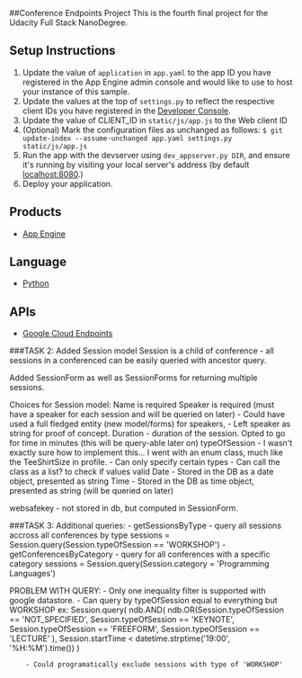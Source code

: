 ##Conference Endpoints Project
This is the fourth final project for the Udacity Full Stack NanoDegree.

## Setup Instructions
1. Update the value of `application` in `app.yaml` to the app ID you
   have registered in the App Engine admin console and would like to use to host
   your instance of this sample.
1. Update the values at the top of `settings.py` to
   reflect the respective client IDs you have registered in the
   [Developer Console][1].
1. Update the value of CLIENT_ID in `static/js/app.js` to the Web client ID
1. (Optional) Mark the configuration files as unchanged as follows:
   `$ git update-index --assume-unchanged app.yaml settings.py static/js/app.js`
1. Run the app with the devserver using `dev_appserver.py DIR`, and ensure it's running by visiting your local server's address (by default [localhost:8080][2].)
1. Deploy your application.

## Products
- [App Engine][3]
## Language
- [Python][4]
## APIs
- [Google Cloud Endpoints][5]

###TASK 2:
Added Session model
Session is a child of conference - all sessions in a conferenced can be easily queried with ancestor query.

Added SessionForm as well as SessionForms for returning multiple sessions.

Choices for Session model:
Name is required
Speaker is required (must have a speaker for each session and will be queried on later)
	- Could have used a full fledged entity (new model/forms) for speakers, 
	- Left speaker as string for proof of concept.
Duration - duration of the session. Opted to go for time in minutes (this will be query-able later on)
typeOfSession - I wasn't exactly sure how to implement this... I went with an enum class, much like the TeeShirtSize in profile.
	- Can only specify certain types
	- Can call the class as a list? to check if values valid
Date - Stored in the DB as a date object, presented as string
Time - Stored in the DB as time object, presented as string (will be queried on later)

websafekey - not stored in db, but computed in SessionForm.

###TASK 3:
Additional queries:
	- getSessionsByType - query all sessions accross all conferences by type
	sessions = Session.query(Session.typeOfSession == 'WORKSHOP')
	- getConferencesByCategory - query for all conferences with a specific category
	sessions = Session.query(Session.category = 'Programming Languages')

PROBLEM WITH QUERY:
	- Only one inequality filter is supported with google datastore.
		- Can query by typeOfSession equal to everything but WORKSHOP ex:
			Session.query(
				ndb.AND(
					ndb.OR(Session.typeOfSession == 'NOT_SPECIFIED',
						Session.typeOfSession == 'KEYNOTE',
						Session.typeOfSession == 'FREEFORM',
						Session.typeOfSession == 'LECTURE'
						), Session.startTime < datetime.strptime('19:00', '%H:%M').time())
				)

		- Could programatically exclude sessions with type of 'WORKSHOP'

[1]: https://console.developers.google.com/
[2]: https://localhost:8080/
[3]: https://developers.google.com/appengine
[4]: http://python.org
[5]: https://developers.google.com/appengine/docs/python/endpoints/

